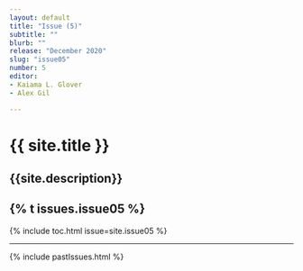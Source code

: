 ```yaml
---
layout: default
title: "Issue (5)"
subtitle: ""
blurb: ""
release: "December 2020"
slug: "issue05"
number: 5
editor: 
- Kaiama L. Glover
- Alex Gil

---
```


<h1 class="journal-title">{{ site.title }}</h1>
<h2 class="tagline">{{site.description}}</h2>

<h2>{% t issues.issue05 %}</h2>

{% include toc.html issue=site.issue05 %}

<hr>

{% include pastIssues.html %}